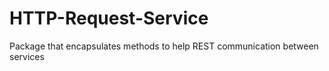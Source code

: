 # HTTP-Request-Service
Package that encapsulates methods to help REST communication between services
